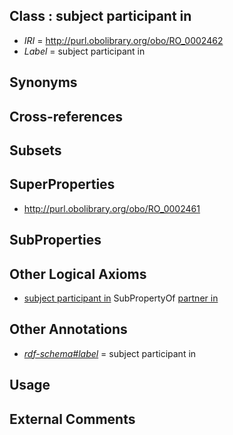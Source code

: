 
## Class : subject participant in

 * *IRI* = http://purl.obolibrary.org/obo/RO_0002462
 * *Label* = subject participant in

## Synonyms


## Cross-references


## Subsets


## SuperProperties

 * <http://purl.obolibrary.org/obo/RO_0002461>

## SubProperties


## Other Logical Axioms

 * [subject participant in](../../RO/62/RO_0002462.md) SubPropertyOf [partner in](../../RO/61/RO_0002461.md)

## Other Annotations

 * *[rdf-schema#label](../../el/rdf-schema#label.md)* = subject participant in

## Usage


## External Comments

